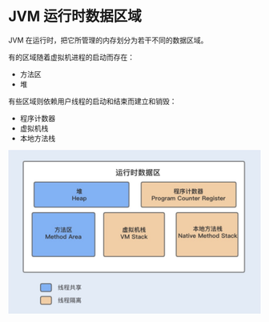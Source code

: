 # JVM 运行时数据区域

JVM 在运行时，把它所管理的内存划分为若干不同的数据区域。

有的区域随着虚拟机进程的启动而存在：
- 方法区
- 堆

有些区域则依赖用户线程的启动和结束而建立和销毁：
- 程序计数器
- 虚拟机栈
- 本地方法栈

![JVM 运行时数据区域](/assets/images/JVM/jvm运行时数据区域.jpeg)